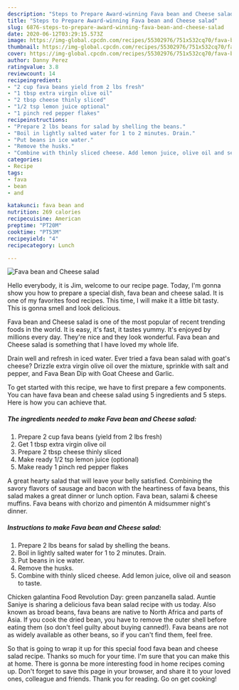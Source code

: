 ```yaml
---
description: "Steps to Prepare Award-winning Fava bean and Cheese salad"
title: "Steps to Prepare Award-winning Fava bean and Cheese salad"
slug: 6876-steps-to-prepare-award-winning-fava-bean-and-cheese-salad
date: 2020-06-12T03:29:15.573Z
image: https://img-global.cpcdn.com/recipes/55302976/751x532cq70/fava-bean-and-cheese-salad-recipe-main-photo.jpg
thumbnail: https://img-global.cpcdn.com/recipes/55302976/751x532cq70/fava-bean-and-cheese-salad-recipe-main-photo.jpg
cover: https://img-global.cpcdn.com/recipes/55302976/751x532cq70/fava-bean-and-cheese-salad-recipe-main-photo.jpg
author: Danny Perez
ratingvalue: 3.8
reviewcount: 14
recipeingredient:
- "2 cup fava beans yield from 2 lbs fresh"
- "1 tbsp extra virgin olive oil"
- "2 tbsp cheese thinly sliced"
- "1/2 tsp lemon juice optional"
- "1 pinch red pepper flakes"
recipeinstructions:
- "Prepare 2 lbs beans for salad by shelling the beans."
- "Boil in lightly salted water for 1 to 2 minutes. Drain."
- "Put beans in ice water."
- "Remove the husks."
- "Combine with thinly sliced cheese. Add lemon juice, olive oil and season to taste."
categories:
- Recipe
tags:
- fava
- bean
- and

katakunci: fava bean and 
nutrition: 269 calories
recipecuisine: American
preptime: "PT20M"
cooktime: "PT53M"
recipeyield: "4"
recipecategory: Lunch

---
```



![Fava bean and Cheese salad](https://img-global.cpcdn.com/recipes/55302976/751x532cq70/fava-bean-and-cheese-salad-recipe-main-photo.jpg)

Hello everybody, it is Jim, welcome to our recipe page. Today, I'm gonna show you how to prepare a special dish, fava bean and cheese salad. It is one of my favorites food recipes. This time, I will make it a little bit tasty. This is gonna smell and look delicious.

Fava bean and Cheese salad is one of the most popular of recent trending foods in the world. It is easy, it's fast, it tastes yummy. It's enjoyed by millions every day. They're nice and they look wonderful. Fava bean and Cheese salad is something that I have loved my whole life.

Drain well and refresh in iced water. Ever tried a fava bean salad with goat&#39;s cheese? Drizzle extra virgin olive oil over the mixture, sprinkle with salt and pepper, and Fava Bean Dip with Goat Cheese and Garlic.


To get started with this recipe, we have to first prepare a few components. You can have fava bean and cheese salad using 5 ingredients and 5 steps. Here is how you can achieve that.

<!--inarticleads1-->

##### The ingredients needed to make Fava bean and Cheese salad:

1. Prepare 2 cup fava beans (yield from 2 lbs fresh)
1. Get 1 tbsp extra virgin olive oil
1. Prepare 2 tbsp cheese thinly sliced
1. Make ready 1/2 tsp lemon juice (optional)
1. Make ready 1 pinch red pepper flakes


A great hearty salad that will leave your belly satisfied. Combining the savory flavors of sausage and bacon with the heartiness of fava beans, this salad makes a great dinner or lunch option. Fava bean, salami &amp; cheese muffins. Fava beans with chorizo and pimentón A midsummer night&#39;s dinner. 

<!--inarticleads2-->

##### Instructions to make Fava bean and Cheese salad:

1. Prepare 2 lbs beans for salad by shelling the beans.
1. Boil in lightly salted water for 1 to 2 minutes. Drain.
1. Put beans in ice water.
1. Remove the husks.
1. Combine with thinly sliced cheese. Add lemon juice, olive oil and season to taste.


Chicken galantina Food Revolution Day: green panzanella salad. Auntie Saniye is sharing a delicious fava bean salad recipe with us today. Also known as broad beans, fava beans are native to North Africa and parts of Asia. If you cook the dried bean, you have to remove the outer shell before eating them (so don&#39;t feel guilty about buying canned!). Fava beans are not as widely available as other beans, so if you can&#39;t find them, feel free. 

So that is going to wrap it up for this special food fava bean and cheese salad recipe. Thanks so much for your time. I'm sure that you can make this at home. There is gonna be more interesting food in home recipes coming up. Don't forget to save this page in your browser, and share it to your loved ones, colleague and friends. Thank you for reading. Go on get cooking!
